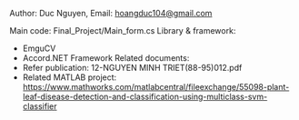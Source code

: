 Author: Duc Nguyen, Email: hoangduc104@gmail.com

Main code: Final_Project/Main_form.cs
Library & framework: 
  - EmguCV
  - Accord.NET Framework
Related documents:
- Refer publication: 12-NGUYEN MINH TRIET(88-95)012.pdf
- Related MATLAB project: https://www.mathworks.com/matlabcentral/fileexchange/55098-plant-leaf-disease-detection-and-classification-using-multiclass-svm-classifier 
